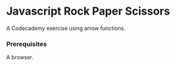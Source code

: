 # Javascript Rock Paper Scissors

A Codecademy exercise using arrow functions.


### Prerequisites

A browser.
